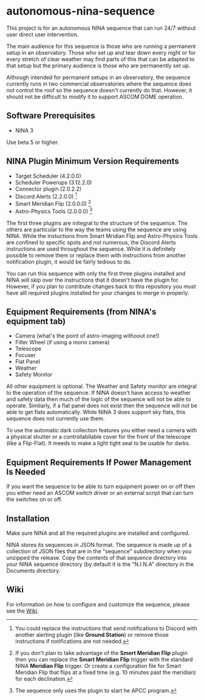 # autonomous-nina-sequence
This project is for an autonomous NINA sequence that can run 24/7 without user direct user intervention.

The main audience for this sequence is those who are running a permanent setup in an observatory. Those who set up and tear down every night or for every stretch of clear weather may find parts of this that can be adapted to that setup but the primary audience is those who are permanently set up.

Although intended for permanent setups in an observatory, the sequence currently runs in two commercial observatories where the sequence does not control the roof so the sequence doesn't currently do that. However, it should not be difficult to modify it to support ASCOM DOME operation.

## Software Prerequisites

- NINA 3

Use beta 5 or higher. 
 
 ## NINA Plugin Minimum Version Requirements
- Target Scheduler (4.2.0.0)
- Scheduler Powerups (3.12.2.0)
- Connector plugin (2.0.2.2)
- Discord Alerts (2.2.0.0) [^1]
- Smart Meridian Flip (2.0.0.0) [^2]
- Astro-Physics Tools (2.0.0.0) [^3]

[^1]: You could replace the instructions that send notifications to Discord with another alerting plugin (like **Ground Station**) or remove those instructions if notifications are not needed.
[^2]: If you don't plan to take advantage of the **Smert Meridian Flip** plugin then you can replace the **Smart Meridian Flip** trigger with the standard NINA **Meridian Flip** trigger. Or create a configuration file for Smart Meridian Flip that flips at a fixed time (e.g. 10 minutes past the meridian) for each declination.
[^3]: The sequence only uses the plugin to start he APCC program.

The first three plugins are initegral to the structure of the sequence. The others are particular to the way the teams using the sequence are using NINA. While the instuctions from Smart Mridian Flip and Astro-Physics Tools are confined to specific spots and not numerous, the Discord Alerts instructions are used throughout the sequence. While it is definitely possible to remove them or replace them with instructions from another notification plugin, it would be fairly tedious to do.

You can run this sequence with only the first three plugins installed and NINA will skip over the instructions that it doesn't have the plugin for. However, if you plan to contribute changes back to this repository you must have alll required plugins installed for your changes to merge in properly.

 ## Equipment Requirements (from NINA's equipment tab)

 - Camera (what's the point of astro-imaging withoout one!)
 - Filter Wheel (if using a mono camera)
 - Telescope
 - Focuser
 - Flat Panel
 - Weather
 - Safety Monitor

All other equipment is optional. The Weather and Safety monitor are integral to the operation of the sequence. If NINA doesn't have access to weather and safety data then much of the logic of the sequence will not be able to operate. Similarly, if a flat panel does not exist then the sequence will not be able to get flats automatically. While NINA 3 does support sky flats, this sequence does not currently use them.

To use the automatic dark collection features you either need a camera with a physical shutter or a controllabllable cover for the front of the telescope (like a Flip-Flat). It meeds to make a light tight seal to be usable for darks.

## Equipment Requirements If Power Management Is Needed

If you want the sequence to be able to turn equipment power on or off then you either need an ASCOM switch driver or an external script that can turn the switches on or off.

## Installation

Make sure NINA and all the required plugins are installed and configured.

NINA stores its sequences in JSON format. The sequence is made up of a collection of JSON files that are in the "sequence" subdirectory when you unzipped the release. Copy the contents of that sequence directory into your NINA sequence directory (by default it is the "N.I.N.A" directory in the Documents directory.

## Wiki

For information on how to configure and customize the sequence, please see the [Wiki](https://github.com/ac4lt/autonomous-nina-sequence/wiki).
